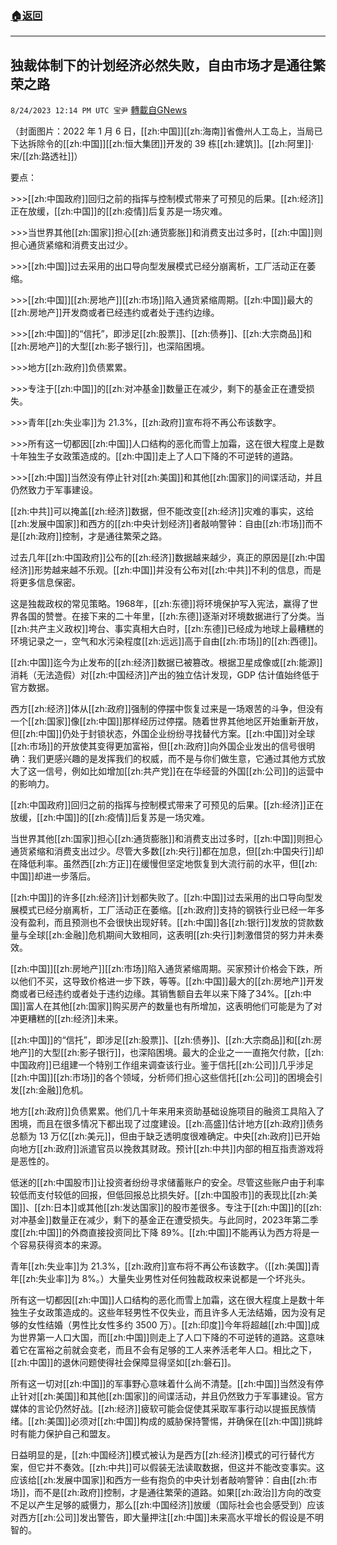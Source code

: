 ###  [:house:返回](README.md)
---


## 独裁体制下的计划经济必然失败，自由市场才是通往繁荣之路
`8/24/2023 12:14 PM UTC 宝尹` [轉載自GNews](https://gnews.org/articles/1592363)

（封面图片：2022 年 1 月 6 日，[[zh:中国]][[zh:海南]]省儋州人工岛上，当局已下达拆除令的[[zh:中国]][[zh:恒大集团]]开发的 39 栋[[zh:建筑]]。[[zh:阿里]]·宋/[[zh:路透社]]）

要点：

\>>>[[zh:中国政府]]回归之前的指挥与控制模式带来了可预见的后果。[[zh:经济]]正在放缓，[[zh:中国]]的[[zh:疫情]]后复苏是一场灾难。

\>>>当世界其他[[zh:国家]]担心[[zh:通货膨胀]]和消费支出过多时，[[zh:中国]]则担心通货紧缩和消费支出过少。

\>>>[[zh:中国]]过去采用的出口导向型发展模式已经分崩离析，工厂活动正在萎缩。

\>>>[[zh:中国]][[zh:房地产]][[zh:市场]]陷入通货紧缩周期。[[zh:中国]]最大的[[zh:房地产]]开发商或者已经违约或者处于违约边缘。

\>>>[[zh:中国]]的“信托”，即涉足[[zh:股票]]、[[zh:债券]]、[[zh:大宗商品]]和[[zh:房地产]]的大型[[zh:影子银行]]，也深陷困境。

\>>>地方[[zh:政府]]负债累累。

\>>>专注于[[zh:中国]]的[[zh:对冲基金]]数量正在减少，剩下的基金正在遭受损失。

\>>>青年[[zh:失业率]]为 21.3%，[[zh:政府]]宣布将不再公布该数字。

\>>>所有这一切都因[[zh:中国]]人口结构的恶化而雪上加霜，这在很大程度上是数十年独生子女政策造成的。[[zh:中国]]走上了人口下降的不可逆转的道路。

\>>>[[zh:中国]]当然没有停止针对[[zh:美国]]和其他[[zh:国家]]的间谍活动，并且仍然致力于军事建设。

[[zh:中共]]可以掩盖[[zh:经济]]数据，但不能改变[[zh:经济]]灾难的事实，这给[[zh:发展中国家]]和西方的[[zh:中央计划经济]]者敲响警钟：自由[[zh:市场]]而不是[[zh:政府]]控制，才是通往繁荣之路。

过去几年[[zh:中国政府]]公布的[[zh:经济]]数据越来越少，真正的原因是[[zh:中国经济]]形势越来越不乐观。[[zh:中国]]并没有公布对[[zh:中共]]不利的信息，而是将更多信息保密。

这是独裁政权的常见策略。1968年，[[zh:东德]]将环境保护写入宪法，赢得了世界各国的赞誉。在接下来的二十年里，[[zh:东德]]逐渐对环境数据进行了分类。当[[zh:共产主义政权]]垮台、事实真相大白时，[[zh:东德]]已经成为地球上最糟糕的环境记录之一，空气和水污染程度[[zh:远远]]高于自由[[zh:市场]]的[[zh:西德]]。

[[zh:中国]]迄今为止发布的[[zh:经济]]数据已被篡改。根据卫星成像或[[zh:能源]]消耗（无法造假）对[[zh:中国经济]]产出的独立估计发现，GDP 估计值始终低于官方数据。

西方[[zh:经济]]体从[[zh:政府]]强制的停摆中恢复过来是一场艰苦的斗争，但没有一个[[zh:国家]]像[[zh:中国]]那样经历过停摆。随着世界其他地区开始重新开放，但[[zh:中国]]仍处于封锁状态，外国企业纷纷寻找替代方案。[[zh:中国]]对全球[[zh:市场]]的开放使其变得更加富裕，但[[zh:政府]]向外国企业发出的信号很明确：我们更感兴趣的是发挥我们的权威，而不是与你们做生意，它通过其他方式放大了这一信号，例如比如增加[[zh:共产党]]在在华经营的外国[[zh:公司]]的运营中的影响力。

[[zh:中国政府]]回归之前的指挥与控制模式带来了可预见的后果。[[zh:经济]]正在放缓，[[zh:中国]]的[[zh:疫情]]后复苏是一场灾难。

当世界其他[[zh:国家]]担心[[zh:通货膨胀]]和消费支出过多时，[[zh:中国]]则担心通货紧缩和消费支出过少。尽管大多数[[zh:央行]]都在加息，但[[zh:中国央行]]却在降低利率。虽然西[[zh:方正]]在缓慢但坚定地恢复到大流行前的水平，但[[zh:中国]]却进一步落后。

[[zh:中国]]的许多[[zh:经济]]计划都失败了。[[zh:中国]]过去采用的出口导向型发展模式已经分崩离析，工厂活动正在萎缩。[[zh:政府]]支持的钢铁行业已经一年多没有盈利，而且预测也不会很快出现好转。[[zh:中国]]各[[zh:银行]]发放的贷款数量与全球[[zh:金融]]危机期间大致相同，这表明[[zh:央行]]刺激借贷的努力并未奏效。

[[zh:中国]][[zh:房地产]][[zh:市场]]陷入通货紧缩周期。买家预计价格会下跌，所以他们不买，这导致价格进一步下跌，等等。[[zh:中国]]最大的[[zh:房地产]]开发商或者已经违约或者处于违约边缘。其销售额自去年以来下降了34%。[[zh:中国]]富人在其他[[zh:国家]]购买房产的数量也有所增加，这表明他们可能是为了对冲更糟糕的[[zh:经济]]未来。

[[zh:中国]]的“信托”，即涉足[[zh:股票]]、[[zh:债券]]、[[zh:大宗商品]]和[[zh:房地产]]的大型[[zh:影子银行]]，也深陷困境。最大的企业之一一直拖欠付款，[[zh:中国政府]]已组建一个特别工作组来调查该行业。鉴于信托[[zh:公司]]几乎涉足[[zh:中国]][[zh:市场]]的各个领域，分析师们担心这些信托[[zh:公司]]的困境会引发[[zh:金融]]危机。

地方[[zh:政府]]负债累累。他们几十年来用来资助基础设施项目的融资工具陷入了困境，而且在很多情况下都出现了过度建设。[[zh:高盛]]估计地方[[zh:政府]]债务总额为 13 万亿[[zh:美元]]，但由于缺乏透明度很难确定。中央[[zh:政府]]已开始向地方[[zh:政府]]派遣官员以挽救其财政。预计[[zh:中共]]内部的相互指责游戏将是恶性的。

低迷的[[zh:中国股市]]让投资者纷纷寻求储蓄账户的安全。尽管这些账户由于利率较低而支付较低的回报，但低回报总比损失好。[[zh:中国股市]]的表现比[[zh:美国]]、[[zh:日本]]或其他[[zh:发达国家]]的股市差很多。专注于[[zh:中国]]的[[zh:对冲基金]]数量正在减少，剩下的基金正在遭受损失。与此同时，2023年第二季度[[zh:中国]]的外商直接投资同比下降 89%。[[zh:中国]]不能再认为西方将是一个容易获得资本的来源。

青年[[zh:失业率]]为 21.3%，[[zh:政府]]宣布将不再公布该数字。（[[zh:美国]]青年[[zh:失业率]]为 8%。）大量失业男性对任何独裁政权来说都是一个坏兆头。

所有这一切都因[[zh:中国]]人口结构的恶化而雪上加霜，这在很大程度上是数十年独生子女政策造成的。这些年轻男性不仅失业，而且许多人无法结婚，因为没有足够的女性结婚（男性比女性多约 3500 万）。[[zh:印度]]今年将超越[[zh:中国]]成为世界第一人口大国，而[[zh:中国]]则走上了人口下降的不可逆转的道路。这意味着它在富裕之前就会变老，而且不会有足够的工人来养活老年人口。相比之下，[[zh:中国]]的退休问题使得社会保障显得坚如[[zh:磐石]]。

所有这一切对[[zh:中国]]的军事野心意味着什么尚不清楚。[[zh:中国]]当然没有停止针对[[zh:美国]]和其他[[zh:国家]]的间谍活动，并且仍然致力于军事建设。官方媒体的言论仍然好战。[[zh:经济]]疲软可能会促使其采取军事行动以提振民族情绪。[[zh:美国]]必须对[[zh:中国]]构成的威胁保持警惕，并确保在[[zh:中国]]挑衅时有能力保护自己和盟友。

日益明显的是，[[zh:中国经济]]模式被认为是西方[[zh:经济]]模式的可行替代方案，但它并不奏效。[[zh:中共]]可以假装无法读取数据，但这并不能改变事实。这应该给[[zh:发展中国家]]和西方一些有抱负的中央计划者敲响警钟：自由[[zh:市场]]，而不是[[zh:政府]]控制，才是通往繁荣的道路。如果[[zh:政治]]方向的改变不足以产生足够的威慑力，那么[[zh:中国经济]]放缓（国际社会也会感受到）应该对西方[[zh:公司]]发出警告，即大量押注[[zh:中国]]未来高水平增长的假设是不明智的。
